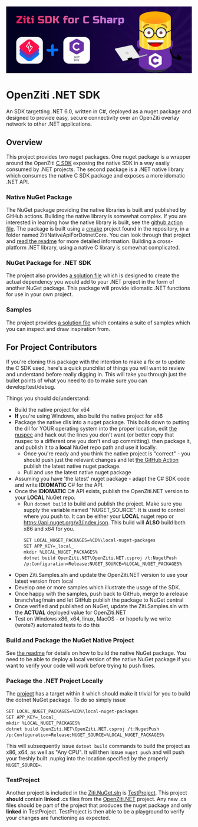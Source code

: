 ![Ziggy using the sdk-csharp](https://raw.githubusercontent.com/openziti/branding/main/images/banners/CSharp.jpg)

# OpenZiti .NET SDK

An SDK targetting .NET 6.0, written in C#, deployed as a nuget package and designed to 
provide easy, secure connectivity over an OpenZiti overlay network to other .NET applications.

## Overview

This project provides two nuget packages. One nuget package is a wrapper around the OpenZiti
[C SDK](https://github.com/openziti/ziti-sdk-c) exposing the native SDK in a way easily consumed by .NET projects. 
The second package is a .NET native library which consumes the native C SDK package and exposes a more idomatic .NET API.

### Native NuGet Package

The NuGet package providing the native libraries is built and published by GitHub actions. Building the native library is somewhat
complex. If you are interested in learning how the native library is built, see the [github action file](.github/workflows/native-nuget-publish.yml).
The package is built using a [cmake](https://cmake.org/) project found in the repository, in a folder named ZitiNativeApiForDotnetCore.
You can look through that project and [read the readme](./ZitiNativeApiForDotnetCore/README.md) for more detailed information. 
Building a cross-platform .NET library, using a native C library is somewhat complicated.

### NuGet Package for .NET SDK

The project also provides [a solution file](./Ziti.NuGet.sln) which is designed to create the actual dependency you would add to your .NET
project in the form of another NuGet package. This package will provide idiomatic .NET functions for use in your own project.

### Samples

The project provides [a solution file](./Ziti.Samples.sln) which contains a suite of samples which you can inspect and draw inspiration
from.

## For Project Contributors

If you're cloning this package with the intention to make a fix or to update the C SDK used, here's a quick punchlist of things you will
want to review and understand before really digging in. This will take you through just the bullet points of what you need to do to make
sure you can develop/test/debug. 

Things you should do/understand:

* Build the native project for x64
* **If** you're using Windows, also build the native project for x86
* Package the native dlls into a nuget package. This boils down to putting the dll for YOUR operating system into the proper location,
  edit [the nuspec](./native-package.nuspec) and hack out the lines you don't want (or better copy that nuspec to a different one you
  don't end up committing). then package it, and publish it to a **local** NuGet repo path and use it locally.
  * Once you're ready and you think the native project is "correct" - you should push just the relevant changes and let 
    [the GitHub Action](https://github.com/openziti/ziti-sdk-csharp/actions/workflows/native-nuget-publish.yml) publish the latest 
    native nuget package. 
  * Pull and use the latest native nuget package
* Assuming you have 'the latest' nuget package - adapt the C# SDK code and write **IDIOMATIC** C# for the API.
* Once the **IDIOMATIC** C# API exists, publish the OpenZiti.NET version to your **LOCAL** NuGet repo.
  * Run `dotnet build` to build and publish the project. Make sure you supply the variable named "NUGET_SOURCE". It is used to control
    where you push to. It can be either your **LOCAL** nuget repo or https://api.nuget.org/v3/index.json. This build will **ALSO** 
    build both x86 and x64 for you.
    ```
    SET LOCAL_NUGET_PACKAGES=%CD%\local-nuget-packages
    SET APP_KEY=_local_
    mkdir %LOCAL_NUGET_PACKAGES%
    dotnet build OpenZiti.NET\OpenZiti.NET.csproj /t:NugetPush /p:Configuration=Release;NUGET_SOURCE=%LOCAL_NUGET_PACKAGES%
    ```
* Open Ziti.Samples.sln and update the OpenZiti.NET version to use your latest version from local
* Develop one or more samples which illustrate the usage of the SDK. 
* Once happy with the samples, push back to GitHub, merge to a release branch/tag/main and let GitHub publish the package to NuGet central
* Once verified and published on NuGet, update the Ziti.Samples.sln with the **ACTUAL** deployed value for OpenZiti.NET
* Test on Windows x86, x64, linux, MacOS - or hopefully we write (wrote?) automated tests to do this

### Build and Package the NuGet Native Project

See [the readme](./ZitiNativeApiForDotnetCore/README.md) for details on how to build the native NuGet package. You need to be able
to deploy a local version of the native NuGet package if you want to verify your code will work before trying to push fixes.

### Package the .NET Project Locally

The [project](./OpenZiti.NET/) has a target within it which should make it trivial for you to build the dotnet NuGet package. To do so
simply issue
```
SET LOCAL_NUGET_PACKAGES=%CD%\local-nuget-packages
SET APP_KEY=_local_
mkdir %LOCAL_NUGET_PACKAGES%
dotnet build OpenZiti.NET\OpenZiti.NET.csproj /t:NugetPush /p:Configuration=Release;NUGET_SOURCE=%LOCAL_NUGET_PACKAGES%
```

This will subsequently issue `dotnet build` commands to build the project as x86, x64, as well as "Any CPU". It will then issue `nuget push`
and will push your freshly built .nupkg into the location specified by the properly `NUGET_SOURCE=`.

### TestProject

Another project is included in the [Ziti.NuGet.sln](./Ziti.NuGet.sln) is [TestProject](./TestProject). This project **should** contain
**linked** .cs files from the [OpenZiti.NET](./OpenZiti.NET) project. Any new .cs files should be part of the project that 
produces the nuget package and only **linked** in TestProject.  TestProject is then able to be a playground to verify your changes
are functioning as expected.

